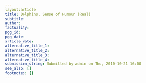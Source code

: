 ```yaml
---
layout:article
title: Dolphins, Sense of Humour (Real)
subtitle: 
author: 
factuality: 
pgg_id: 
pgg_date: 
article_date: 
alternative_title_1: 
alternative_title_2: 
alternative_title_3: 
alternative_title_4: 
submission_string: Submitted by admin on Thu, 2010-10-21 16:00
see_also: []
footnotes: {}
---
```


